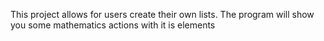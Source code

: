 This project allows for users create their own lists.
The program will show you some mathematics actions with it is elements